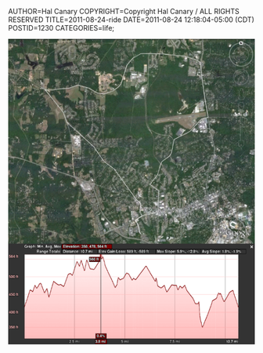 AUTHOR=Hal Canary
COPYRIGHT=Copyright Hal Canary / ALL RIGHTS RESERVED
TITLE=2011-08-24-ride
DATE=2011-08-24 12:18:04-05:00 (CDT)
POSTID=1230
CATEGORIES=life;

[![[]](/images/2011-08-24-ride_scale.png)](/images/2011-08-24-ride.png)
